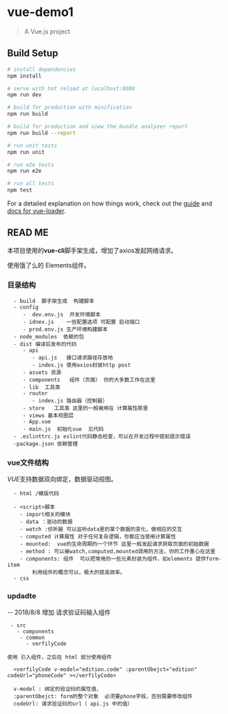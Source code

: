 # vue-demo1

> A Vue.js project

## Build Setup

``` bash
# install dependencies
npm install

# serve with hot reload at localhost:8080
npm run dev

# build for production with minification
npm run build

# build for production and view the bundle analyzer report
npm run build --report

# run unit tests
npm run unit

# run e2e tests
npm run e2e

# run all tests
npm test
```

For a detailed explanation on how things work, check out the [guide](http://vuejs-templates.github.io/webpack/) and [docs for vue-loader](http://vuejs.github.io/vue-loader).

## READ ME

本项目使用的**vue-cli**脚手架生成，增加了axios发起网络请求。

使用饿了么的 Elements组件。

 ### 目录结构
      - build  脚手架生成  构建脚本
      - config  
         -  dev.env.js  开发环境脚本 
         - idnex.js    一些配置选项 可配置 启动端口
         - prod.env.js 生产环境构建脚本
      - node_modules  依赖的包
      - dist 编译后发布的代码
         - api
            - api.js   接口请求路径存放地
            - index.js 使用axios封装http post
         - assets 资源
         - components   组件（页面） 你的大多数工作在这里
         - lib  工具类
         - router
            - index.js 路由器（控制器） 
         - store   工具类 这里的一般被用在 计算属性那里
         - views 基本视图层  
         - App.vue  
         - main.js  初始化vue  见代码
      - .eslinttrc.js eslint代码静态检查，可以在开发过程中提前提示错误
      -package.json 依赖管理 


### vue文件结构
  *VUE*支持数据双向绑定，数据驱动视图。
   

      - html /模版代码
        
      - <script>脚本
        - import相关的模块
        - data ：驱动的数据
        - watch :侦听器 可以监听data里的某个数据的变化，做相应的交互
        - computed 计算属性 对于任何复杂逻辑，你都应当使用计算属性
        - mounted:  vue的生命周期的一个环节 这里一般发起请求获取页面的初始数据
        - method : 可以被watch,computed,mounted调用的方法，你的工作重心在这里
        - components: 组件  可以把常用的一些元素封装为组件，如elements 提供form-item 
            利用组件的概念可以，极大的提高效率。
      - css


### updadte 

-- 2018/8/8 增加  请求验证码输入组件
  
     - src
       - components
        - common
          - verfilyCode
          
    使用 引入组件，之后在 html 部分使用组件

```    
  <verfilyCode v-model="edition.code" :parentObejct="edition" codeUrl="phoneCode" ></verfilyCode>
    
  v-model : 绑定的验证码的属性值，
  :parentObejct: form的整个对象  必须要phone字段，否则需要修改组件
  codeUrl: 请求验证码的url（ api.js 中的值）

```        
          

